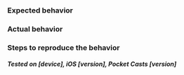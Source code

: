 ### Expected behavior


### Actual behavior


### Steps to reproduce the behavior


##### Tested on [device], iOS [version], Pocket Casts [version]
